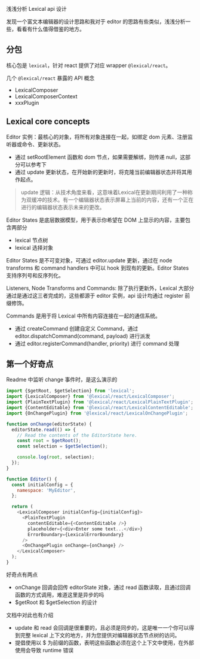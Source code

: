 浅浅分析 Lexical api 设计

发现一个富文本编辑器的设计思路和我对于 editor 的思路有些类似，浅浅分析一些，看看有什么值得借鉴的地方。

<!-- more -->

## 分包
核心包是 `lexical`，针对 react 提供了对应 wrapper `@lexical/react`。

几个 `@lexical/react` 暴露的 API 概念
* LexicalComposer
* LexicalComposerContext
* xxxPlugin

## Lexical core concepts
Editor 实例：最核心的对象，将所有对象连接在一起，如绑定 dom 元素、注册监听器或命令、更新状态。
* 通过 setRootElement 函数和 dom 节点，如果需要解绑，则传递 null，这部分可以参考下
* 通过 update 更新状态，在开始新的更新时，将克隆当前编辑器状态并将其用作起点。

> update 逻辑：从技术角度来看，这意味着Lexical在更新期间利用了一种称为双缓冲的技术。有一个编辑器状态表示屏幕上当前的内容，还有一个正在进行的编辑器状态表示未来的更改。

Editor States 是底层数据模型，用于表示你希望在 DOM 上显示的内容，主要包含两部分
* lexical 节点树
* lexical 选择对象

Editor States 是不可变对象，可通过 editor.update 更新，通过在 node transforms 和 command handlers 中可以 hook 到现有的更新。Editor States 支持序列号和反序列化。

Listeners, Node Transforms and Commands: 除了执行更新外，Lexical 大部分通过是通过这三者完成的，这些都源于 editor 实例，api 设计均通过 register 前缀修饰。

Commands 是用于将 Lexical 中所有内容连接在一起的通信系统。
* 通过 createCommand 创建自定义 Command，通过 editor.dispatchCommand(command, payload) 进行派发
* 通过 editor.registerCommand(handler, priority) 进行 command 处理

## 第一个好奇点
Readme 中监听 change 事件时，是这么演示的
```js
import {$getRoot, $getSelection} from 'lexical';
import {LexicalComposer} from '@lexical/react/LexicalComposer';
import {PlainTextPlugin} from '@lexical/react/LexicalPlainTextPlugin';
import {ContentEditable} from '@lexical/react/LexicalContentEditable';
import {OnChangePlugin} from '@lexical/react/LexicalOnChangePlugin';

function onChange(editorState) {
  editorState.read(() => {
    // Read the contents of the EditorState here.
    const root = $getRoot();
    const selection = $getSelection();

    console.log(root, selection);
  });
}

function Editor() {
  const initialConfig = {
    namespace: 'MyEditor',
  };

  return (
    <LexicalComposer initialConfig={initialConfig}>
      <PlainTextPlugin
        contentEditable={<ContentEditable />}
        placeholder={<div>Enter some text...</div>}
        ErrorBoundary={LexicalErrorBoundary}
      />
      <OnChangePlugin onChange={onChange} />
    </LexicalComposer>
  );
}
```

好奇点有两点
* onChange 回调会回传 editorState 对象，通过 read 函数读取，且通过回调函数的方式调用，难道这里是异步的吗
* $getRoot 和 $getSelection 的设计

文档中对此也有介绍
* update 和 read 会回调是很重要的，且必须是同步的，这是唯一一个你可以得到完整 lexical 上下文的地方，并为您提供对编辑器状态节点树的访问。
* 提倡使用以 $ 为前缀的函数，表明这些函数必须在这个上下文中使用，在外部使用会导致 runtime 错误
